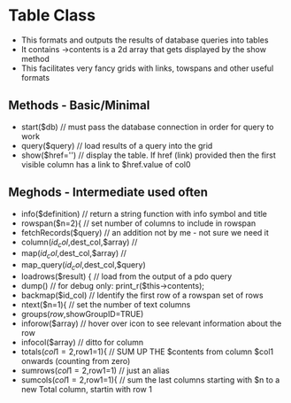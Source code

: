 # Table Class
* This formats and outputs the results of database queries into tables
* It contains ->contents is a 2d array that gets displayed by the show method
* This facilitates very fancy grids with links, towspans and other useful formats
## Methods - Basic/Minimal
* start($db) // must pass the database connection in order for query to work
* query($query) // load results of a query into the grid
* show($href='') // display the table. If href (link) provided then the first visible column has a link to $href.value of col0
## Meghods - Intermediate used often
* info($definition) // return a string function with info symbol and title
* rowspan($n=2){ // set number of columns to include in rowspan
* fetchRecords($query) // an addition not by me - not sure we need it
* column($id_col,$dest_col,$array) //
* map($id_col,$dest_col,$array) //
* map_query($id_col,$dest_col,$query)
* loadrows($result) { // load from the output of a pdo query
* dump() // for debug only: print_r($this->contents);
* backmap($id_col) // Identify the first row of a rowspan set of rows
* ntext($n=1){ // set the number of text columns
* groups($row,$showGroupID=TRUE)
* inforow($array) // hover over icon to see relevant information about the row
* infocol($array) // ditto for column
* totals($col1=2,$row1=1){ // SUM UP THE $contents from column $col1 onwards (counting from zero)
* sumrows($col1=2,$row1=1) // just an alias
* sumcols($col1=2,$row1=1){ // sum the last columns starting with $n to a new Total column, startin with row 1
